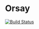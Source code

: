 # Orsay

[![Build Status](https://travis-ci.org/dpsanders/Orsay.jl.svg?branch=master)](https://travis-ci.org/dpsanders/Orsay.jl)
